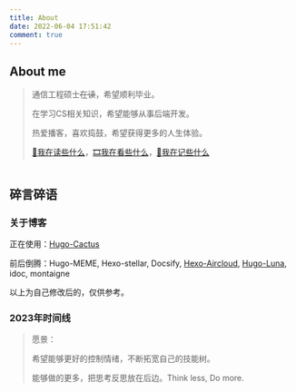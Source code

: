 ```yaml
---
title: About
date: 2022-06-04 17:51:42
comment: true
---
```

## <span class="hint">About me</span>

> 通信工程硕士<del class="text-gray-300">在读</del>，希望顺利毕业。
>
> 在学习CS相关知识，希望能够从事后端开发。
>
> 热爱播客，喜欢捣鼓，希望获得更多的人生体验。
>
> [🔖我在读些什么](https://shixiaocaia.fun/books/)，[🎞️我在看些什么](https://shixiaocaia.fun/movies/)，[📝我在记些什么](https://note.shixiaocaia.fun/#/)

<style>
    #test {
        width: auto;
        height: auto;
        overflow: hidden !important; 
      }
    #my-tags mark {
    position: initial!important;
    padding: 1%!important;
    }
</style>
<div id="test"></div>
<script src="/js/tags-wall.js"></script>
<script>
	Tags({
	style: {
	fn: Style1,
	title: '是小菜啊',
	animation: 0,
	scale: 0.48,
	randomScoreIfNoSetting: 1 // 如果是1，则如果未设置标签大小那么随机设置一个大小；否则使用默认大小5
  },
  text: `
  偶尔读书/10/关于我/https:&#47;&#47;shixiaocaia.fun/books&#47
  有时电影/10/关于我/https:&#47;&#47;shixiaocaia.fun/movies&#47
  静静学习/10/关于我/https:&#47;&#47;note.shixiaocaia.fun&#47
  拜访另一个世界/10/关于我/https:&#47;&#47;storeweb.cn/s/1488
  人生最优体验/8/关于我
  很少运动/8/关于我
  情绪表达者/7/关于我
  盐纠生/6/关于我
  双人成行/5/game
  坂本龙一/7/是爱好
  自行车/7/是爱好
  Hello world/8/是爱好
  Cooking/8/是爱好
  谐星聊天会/8/podcast/
  阿弥晚安/8/podcast
  八分/7/podcast
  肥话连篇/8/podcast
  `,
  rootDOM: document.getElementById('test')
})
</script>


## <span class="hint2">碎言碎语</span>

### 关于博客

正在使用：[Hugo-Cactus](https://github.com/shixiaocaia/Hugo-theme-Cactus-mod)

前后倒腾：Hugo-MEME, Hexo-stellar, Docsify,  [Hexo-Aircloud](https://github.com/shixiaocaia/Hexo-aircloud-mod), [Hugo-Luna](https://github.com/shixiaocaia/Hugo-luna-mod), idoc, montaigne

以上为自己修改后的，仅供参考。


### 2023年时间线

> 愿景：
>
> 希望能够更好的控制情绪，不断拓宽自己的技能树。
>
> 能够做的更多，把思考反思放在后边。Think less, Do more.
